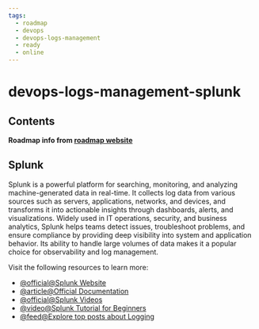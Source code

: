 ```yaml
---
tags:
  - roadmap
  - devops
  - devops-logs-management
  - ready
  - online
---
```


# devops-logs-management-splunk

## Contents

__Roadmap info from [roadmap website](https://roadmap.sh/devops/splunk@dZID_Y_uRTF8JlfDCqeqs)__

## Splunk

Splunk is a powerful platform for searching, monitoring, and analyzing machine-generated data in real-time. It collects log data from various sources such as servers, applications, networks, and devices, and transforms it into actionable insights through dashboards, alerts, and visualizations. Widely used in IT operations, security, and business analytics, Splunk helps teams detect issues, troubleshoot problems, and ensure compliance by providing deep visibility into system and application behavior. Its ability to handle large volumes of data makes it a popular choice for observability and log management.

Visit the following resources to learn more:

* [@official@Splunk Website](https://www.splunk.com/)
* [@article@Official Documentation](https://docs.splunk.com/Documentation)
* [@official@Splunk Videos](https://www.splunk.com/en_us/resources/videos.html)
* [@video@Splunk Tutorial for Beginners](https://www.youtube.com/watch?v=3CiRs6WaWaU)
* [@feed@Explore top posts about Logging](https://app.daily.dev/tags/logging?ref=roadmapsh)

